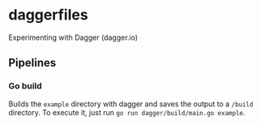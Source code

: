 # daggerfiles

Experimenting with Dagger (dagger.io)

## Pipelines

### Go build
Builds the `example` directory with dagger and saves the output to a `/build` directory.
To execute it, just run `go run dagger/build/main.go example`.
